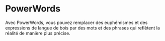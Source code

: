 # PowerWords
Avec PowerWords, vous pouvez remplacer des euphémismes et des expressions de langue de bois par des mots et des phrases qui reflètent la réalité de manière plus précise.
